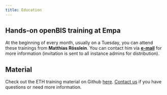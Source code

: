 ```yaml
---
title: Education
---
```


## Hands-on openBIS training at Empa

At the beginning of every month, usually on a Tuesday, you can attend these trainings from **Matthias Rösslein**.
You can contact him via **[e-mail](mailto:matthias.roesslein@empa.ch)** for more information (invitation is sent to all instance admins for distribution).

## Material

Check out the ETH training material on Github [here](https://gitlab.ethz.ch/sis-rdm-training/openbis-training).
[Contact us](/support) if you have questions or need more information.
